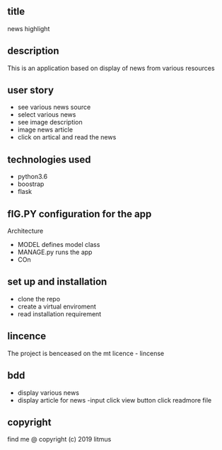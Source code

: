 ## title

news highlight

## description

This is an application  based on display of news from various resources


## user story

- see various news source
- select various news
- see image description
- image news article 
- click on artical and read the news

## technologies used
- python3.6
- boostrap
- flask

## fIG.PY configuration for the app 
 
 Architecture
 - MODEL defines model class
 - MANAGE.py runs the app
 - COn
 ## set up and installation
- clone the repo
- create a virtual enviroment
- read installation requirement

## lincence 
The project is benceased on the mt licence - lincense
  
## bdd

 - display various news
- display article for news
-input 
click view button
click readmore file

## copyright
find me @ copyright (c) 2019 litmus
